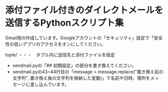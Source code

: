 # 添付ファイル付きのダイレクトメールを送信するPythonスクリプト集

Gmail用の作成しています。Googleアカウントの「セキュリティ」設定で「安全性の低いアプリのアクセスをオンにしてください。

tuple/ ・・・　タプル内に送信先と添付ファイルを指定
- sendmail.pyの「## 初期設定」の部分を書き換えてください。
- sendmail.pyの43~44行目の「message = message.replace("置き換え前の文字列", 置き換え後の文字列を格納した変数)」で名前や日時、場所をメッセージに差し込んでいます。
